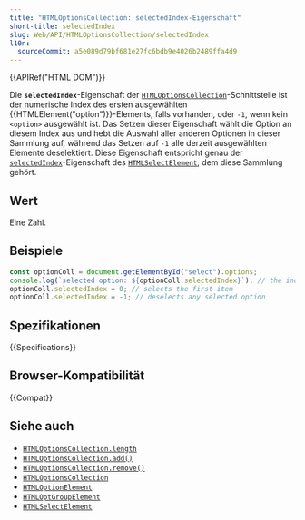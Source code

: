 ```yaml
---
title: "HTMLOptionsCollection: selectedIndex-Eigenschaft"
short-title: selectedIndex
slug: Web/API/HTMLOptionsCollection/selectedIndex
l10n:
  sourceCommit: a5e089d79bf681e27fc6bdb9e4026b2489ffa4d9
---
```


{{APIRef("HTML DOM")}}

Die **`selectedIndex`**-Eigenschaft der [`HTMLOptionsCollection`](/de/docs/Web/API/HTMLOptionsCollection)-Schnittstelle ist der numerische Index des ersten ausgewählten {{HTMLElement("option")}}-Elements, falls vorhanden, oder `-1`, wenn kein `<option>` ausgewählt ist. Das Setzen dieser Eigenschaft wählt die Option an diesem Index aus und hebt die Auswahl aller anderen Optionen in dieser Sammlung auf, während das Setzen auf `-1` alle derzeit ausgewählten Elemente deselektiert. Diese Eigenschaft entspricht genau der [`selectedIndex`](/de/docs/Web/API/HTMLSelectElement/selectedIndex)-Eigenschaft des [`HTMLSelectElement`](/de/docs/Web/API/HTMLSelectElement), dem diese Sammlung gehört.

## Wert

Eine Zahl.

## Beispiele

```js
const optionColl = document.getElementById("select").options;
console.log(`selected option: ${optionColl.selectedIndex}`); // the index of the first selected option, or -1 if no option is selected
optionColl.selectedIndex = 0; // selects the first item
optionColl.selectedIndex = -1; // deselects any selected option
```

## Spezifikationen

{{Specifications}}

## Browser-Kompatibilität

{{Compat}}

## Siehe auch

- [`HTMLOptionsCollection.length`](/de/docs/Web/API/HTMLOptionsCollection/length)
- [`HTMLOptionsCollection.add()`](/de/docs/Web/API/HTMLOptionsCollection/add)
- [`HTMLOptionsCollection.remove()`](/de/docs/Web/API/HTMLOptionsCollection/remove)
- [`HTMLOptionsCollection`](/de/docs/Web/API/HTMLOptionsCollection)
- [`HTMLOptionElement`](/de/docs/Web/API/HTMLOptionElement)
- [`HTMLOptGroupElement`](/de/docs/Web/API/HTMLOptGroupElement)
- [`HTMLSelectElement`](/de/docs/Web/API/HTMLSelectElement)
